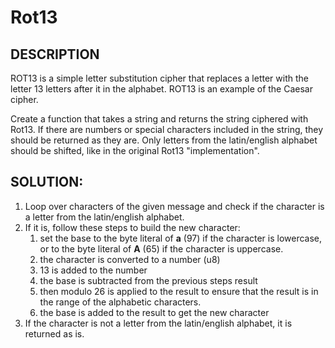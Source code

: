 # Rot13

## DESCRIPTION
ROT13 is a simple letter substitution cipher that replaces a letter with the letter 13 letters after it in the alphabet. ROT13 is an example of the Caesar cipher.

Create a function that takes a string and returns the string ciphered with Rot13. If there are numbers or special characters included in the string, they should be returned as they are. Only letters from the latin/english alphabet should be shifted, like in the original Rot13 "implementation".

## SOLUTION:

1. Loop over characters of the given message and check if the character is a letter from the latin/english alphabet. 
2. If it is, follow these steps to build the new character: 
   1. set the base to the byte literal of **a** (97) if the character is lowercase, or to the byte literal of **A** (65) if the character is uppercase.
   2. the character is converted to a number (u8)
   3. 13 is added to the number
   4. the base is subtracted from the previous steps result
   5. then modulo 26 is applied to the result to ensure that the result is in the range of the alphabetic characters.
   6. the base is added to the result to get the new character
3. If the character is not a letter from the latin/english alphabet, it is returned as is.